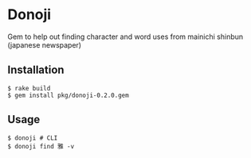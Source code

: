 # Donoji

Gem to help out finding character and word uses from mainichi shinbun (japanese newspaper)

## Installation

    $ rake build
    $ gem install pkg/donoji-0.2.0.gem

## Usage

    $ donoji # CLI
    $ donoji find 雅 -v

